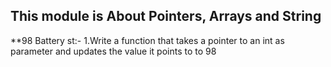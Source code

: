 ## This module is About Pointers, Arrays and String
**98 Battery st:- 1.Write a function that takes a pointer to an int as parameter and updates the value it points to to 98
